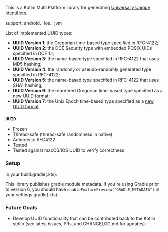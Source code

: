 This is a Kotlin Multi Platform library for generating [Universally Unique Identifiers](https://en.wikipedia.org/wiki/Universally_unique_identifier).

support: android、ios、jvm

List of implemented UUID types:

*   __UUID Version 1__: the Gregorian time-based type specified in RFC-4122;
*   __UUID Version 2__: the DCE Security type with embedded POSIX UIDs specified in DCE 1.1;
*   __UUID Version 3__: the name-based type specified in RFC-4122 that uses MD5 hashing;
*   __UUID Version 4__: the randomly or pseudo-randomly generated type specified in RFC-4122;
*   __UUID Version 5__: the name-based type specified in RFC-4122 that uses SHA1 hashing;
*   __UUID Version 6__: the reordered Gregorian time-based type specified as a [new UUID format](https://datatracker.ietf.org/doc/draft-ietf-uuidrev-rfc4122bis/);
*   __UUID Version 7__: the Unix Epoch time-based type specified as a [new UUID format](https://datatracker.ietf.org/doc/draft-ietf-uuidrev-rfc4122bis/).

### `UUID`

- Frozen
- Thread-safe (thread-safe randomness in native)
- Adheres to RFC4122
- Tested
- Tested against macOS/iOS UUID to verify correctness

### Setup

In your build.gradle(.kts):

This library publishes gradle module metadata. If you're using Gradle prior to version 6, you should have `enableFeaturePreview("GRADLE_METADATA")` in your settings.gradle(.kts).

### Future Goals

- Develop UUID functionality that can be contributed back to the Kotlin stdlib (see latest issues, PRs, and CHANGELOG.md for updates)